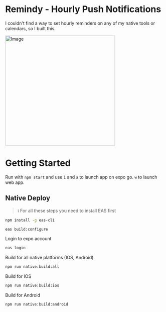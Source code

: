 # Remindy - Hourly Push Notifications
I couldn't find a way to set hourly reminders on any of my native tools or calendars, 
so I built this.

<img src="https://i.imgur.com/hfVmhsb.png" alt="Image" width="350"/>


# Getting Started
Run with `npm start` and use `i` and `a` to launch app on expo go. `w` to launch web app.

## Native Deploy

> ℹ️ For all these steps you need to install EAS first

```bash
npm install -g eas-cli
```

```bash
eas build:configure
```

Login to expo account

```bash
eas login
```

Build for all native platforms (IOS, Android)

```bash
npm run native:build:all
```

Build for IOS

```bash
npm run native:build:ios
```

Build for Android

```bash
npm run native:build:android
```
